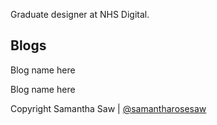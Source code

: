 
<p>Graduate designer at NHS Digital.</p>

<h2>Blogs</h2> 

<p>Blog name here</p>

<p>Blog name here</p>

<p>
Copyright Samantha Saw
|
<a href="https://twitter.com/samantharosesaw/">@samantharosesaw</a>
</p>

